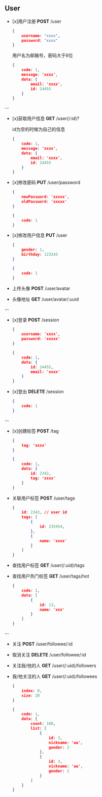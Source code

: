 ## User

* [x]用户注册 **POST** /user

	```json
	{
		username: "xxxx",
		password: "xxxx"
	}
	```
	
	用户名为邮箱号，密码大于6位
	
	```json
	{
		code: 1,
		message: 'xxxx',
		data: {
			email: 'xxxx',
			id: 24455
		}
	}
	```

--

* [x]获取用户信息 **GET** /user(/:id)?

	id为空的时候为自己的信息

	```json
	{
		code: 1,
		message: 'xxxx',
		data: {
			email: 'xxxx',
			id: 24455
		}
	}
	```
	
* [x]修改密码 **PUT** /user/password
	
	```json
	{
		newPassword: 'xxxxx',
		oldPassword: 'xxxxx'
	}
	```
	
	```json
	{
		code: 1
	}
	```
	
* [x]修改用户信息 **PUT** /user

	```json
	{
		gender: 1,
		birthday: 123243
	}
	```

	```json
	{
		code: 1
	}
	```

* 上传头像 **POST** /user/avatar

* 头像地址 **GET** /user/avatar/:uuid

--

* [x]登录 **POST** /session
	
	```json
	{
		username: 'xxxx',
		password: 'xxxxx'
	}
	```

	```json
	{
		code: 1,
		data: {
			id: 24455,
			email: 'xxxx'
		}
	}
	```
	
* [x]登出 **DELETE** /session

	```json
	{
		code: 1
	}
	```
	
--	

* [x]创建标签 **POST** /tag

	```json
	{
		tag: 'xxxx'
	}
	```
	
	```json
	{
		code: 1,
		data: {
			id: 2342,
			tag: 'xxxx'
		}
	}
	```
	
* 关联用户标签 **POST** /user/tags

	```json
	{
		id: 2343, // user id
		tags: [
			{
				id: 235454,
			},
			{
				name: 'xxxx'
			}
		]
	}
	```
	
* 查找用户标签 **GET** /user(/:uid)/tags
* 查找用户热门标签 **GET** /user/tags/hot

	```json
	{
		code: 1,
		data: [
			{
				id: 13,
				name: 'xxx'
			}
		]
	}
	```
	
--

* 关注 **POST** /user/followee/:id


* 取消关注 **DELETE** /user/followee/:id


* 关注我/他的人 **GET** /user(/:uid)/followers
* 我/他关注的人 **GET** /user(/:uid)/followees

	```json
	{
		index: 0,
		size: 20
	}
	```

	```json
	{
		code: 1,
		data: {
			count: 100,
			list: [
				{
					id: 3,
					nickname: 'aa',
					gender: 2
				},
				{
					id: 3,
					nickname: 'aa',
					gender: 2
				}
			]
		}
	}
	```
